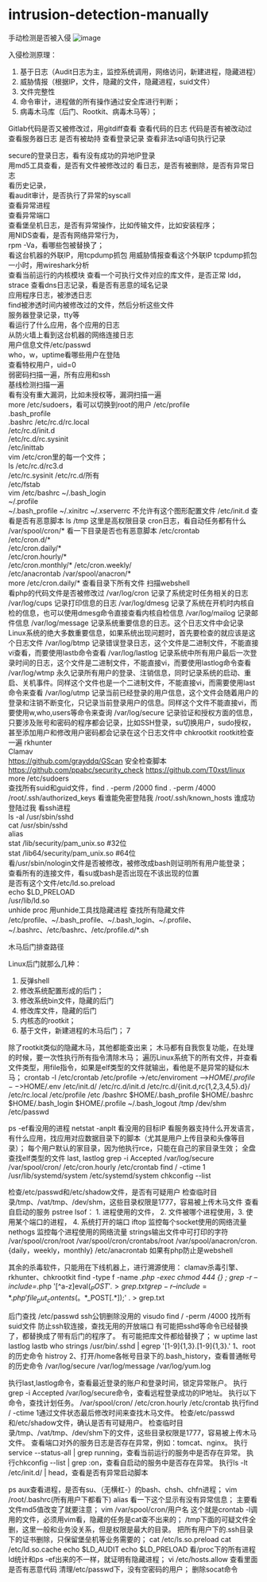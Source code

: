 # intrusion-detection-manually
手动检测是否被入侵
![image](https://github.com/dahailinux/intrusion-detection-manually/assets/54297681/f94340aa-2cda-47bb-9e95-282dc1fc2028)


入侵检测原理：	
1. 基于日志（Audit日志为主，监控系统调用，网络访问，新建进程，隐藏进程）	
2. 威胁情报（根据IP，文件，隐藏的文件，隐藏进程，suid文件）	
3. 文件完整性	
4. 命令审计，进程做的所有操作通过安全库进行判断；	
5. 病毒木马库（后门、Rootkit、病毒木马等）；	
	
	
Gitlab代码是否又被修改过，用gitdiff查看	查看代码的日志
代码是否有被改动过	
查看服务器日志	是否有被劫持
查看登录记录	查看非法sql语句执行记录
	
	
secure的登录日志，看有没有成功的异地IP登录	
用md5工具查看，是否有文件被修改过的	
看日志，是否有被删除，是否有异常日志	
看历史记录，	
看audit审计，是否执行了异常的syscall	
查看异常进程	
查看异常端口	
查看堡垒机日志，是否有异常操作，比如传输文件，比如安装程序；	
用NIDS查看，是否有网络异常行为，	
rpm -Va，看哪些包被替换了；	
看这台机器的外联IP，用tcpdump抓包	用威胁情报查看这个外联IP
tcpdump抓包一小时，用wireshark分析	
查看当前运行的内核模块	
查看一个可执行文件对应的库文件，是否正常	ldd，strace
查看dns日志记录，看是否有恶意的域名记录	
应用程序日志，被渗透日志	
find被渗透时间内被修改过的文件，然后分析这些文件	
服务器登录记录，tty等	
看运行了什么应用，各个应用的日志	
从防火墙上看到这台机器的网络连接日志	
用户信息文件/etc/passwd	
who，w，uptime看哪些用户在登陆	
查看特权用户，uid=0	
弱密码扫描一遍，所有应用和ssh	
基线检测扫描一遍	
看有没有重大漏洞，比如未授权等，漏洞扫描一遍	
more /etc/sudoers，看可以切换到root的用户	
/etc/profile	
.bash_profile	
.bashrc	
/etc/rc.d/rc.local	
/etc/rc.d/init.d	
/etc/rc.d/rc.sysinit	
 /etc/inittab	
vim /etc/cron里的每一个文件；	
ls /etc/rc.d/rc3.d	
/etc/rc.sysinit	
/etc/rc.d/所有	
/etc/fstab	
vim /etc/bashrc	
~/.bash_login	
~/.profile	
~/.bash_profile	
~/.xinitrc ~/.xserverrc	不允许有这个图形配置文件
/etc/init.d	查看是否有恶意脚本
ls /tmp	这里是高权限目录
cron日志，看自动任务都有什么	
/var/spool/cron/* 	看一下目录是否也有恶意脚本
/etc/crontab	
/etc/cron.d/*	
/etc/cron.daily/* 	
/etc/cron.hourly/* 	
/etc/cron.monthly/*	
/etc/cron.weekly/	
/etc/anacrontab	
/var/spool/anacron/*	
more /etc/cron.daily/*	查看目录下所有文件
扫描webshell	
看php的代码文件是否被修改过	
/var/log/cron	记录了系统定时任务相关的日志
/var/log/cups	记录打印信息的日志
/var/log/dmesg	记录了系统在开机时内核自检的信息，也可以使用dmesg命令直接查看内核自检信息
/var/log/mailog	记录邮件信息
/var/log/message	记录系统重要信息的日志。这个日志文件中会记录Linux系统的绝大多数重要信息，如果系统出现问题时，首先要检查的就应该是这个日志文件
/var/log/btmp	记录错误登录日志，这个文件是二进制文件，不能直接vi查看，而要使用lastb命令查看
/var/log/lastlog	记录系统中所有用户最后一次登录时间的日志，这个文件是二进制文件，不能直接vi，而要使用lastlog命令查看
/var/log/wtmp	永久记录所有用户的登录、注销信息，同时记录系统的启动、重启、关机事件。同样这个文件也是一个二进制文件，不能直接vi，而需要使用last命令来查看
/var/log/utmp	记录当前已经登录的用户信息，这个文件会随着用户的登录和注销不断变化，只记录当前登录用户的信息。同样这个文件不能直接vi，而要使用w,who,users等命令来查询
/var/log/secure	记录验证和授权方面的信息，只要涉及账号和密码的程序都会记录，比如SSH登录，su切换用户，sudo授权，甚至添加用户和修改用户密码都会记录在这个日志文件中
chkrootkit	rootkit检查一遍
rkhunter	
Clamav	
https://github.com/grayddq/GScan	安全检查脚本
https://github.com/ppabc/security_check	
https://github.com/T0xst/linux	
more /etc/sudoers	
查找所有suid和guid文件，find . -perm /2000	find . -perm /4000
/root/.ssh/authorized_keys	看谁能免密登陆我
/root/.ssh/known_hosts	谁成功登陆过我
看ssh进程	
ls -al /usr/sbin/sshd	
cat /usr/sbin/sshd	
alias	
stat /lib/security/pam_unix.so      #32位	
stat /lib64/security/pam_unix.so    #64位	
看/usr/sbin/nologin文件是否被修改，被修改成bash则证明所有用户能登录；	
查看所有的连接文件，看su或bash是否出现在不该出现的位置	
是否有这个文件/etc/ld.so.preload	
echo $LD_PRELOAD	
/usr/lib/ld.so	
unhide proc	用unhide工具找隐藏进程
查找所有隐藏文件	
/etc/profile、~/.bash_profile、~/.bash_login、~/.profile、~/.bashrc、/etc/bashrc、/etc/profile.d/*.sh	

木马后门排查路径

Linux后门就那么几种：
1. 反弹shell
2. 修改系统配置形成的后门；
3. 修改系统bin文件，隐藏的后门
4. 修改库文件，隐藏的后门
5. 内核态的rootkit；
6. 基于文件，新建进程的木马后门；
7

除了rootkit类似的隐藏木马，其他都能查出来；
木马都有自我恢复功能，在处理的时候，要一次性执行所有指令清除木马；
遍历Linux系统下的所有文件，并查看文件类型，用file指令，如果是elf类型的文件就输出，看他是不是异常的疑似木马；
crontab -l
/etc/crontab
/etc/profile ->/etc/enviroment -->$HOME/.profile -->$HOME/.env
/etc/init.d/
/etc/rc.d/init.d
/etc/rc.d/{init.d,rc{1,2,3,4,5}.d}/
/etc/rc.local
/etc/profile
/etc /bashrc
$HOME/.bash_profile
$HOME/.bashrc
$HOME/.bash_login
$HOME/.profile
~/.bash_logout
/tmp
/dev/shm
/etc/passwd

ps -ef看没用的进程
netstat -anplt 看没用的目标IP
看服务器支持什么开发语言，有什么应用，找应用对应数据目录下的脚本（尤其是用户上传目录和头像等目录）；
每个用户默认的家目录，因为他执行rce，只能在自己的家目录生效；
全盘查找elf类型的文件
last, lastlog
grep -i Accepted /var/log/secure
/var/spool/cron/
/etc/cron.hourly
/etc/crontab
find / -ctime 1
/usr/lib/systemd/system
/etc/systemd/system
chkconfig --list

检查/etc/passwd和/etc/shadow文件，是否有可疑用户
检查临时目录/tmp、/vat/tmp、/dev/shm，这些目录权限是1777，容易被上传木马文件
查看自启动的服务
pstree
lsof： 1. 进程使用的文件， 2. 文件被哪个进程使用，3. 使用某个端口的进程， 4. 系统打开的端口
iftop 监控每个socket使用的网络流量
nethogs 监控每个进程使用的网络流量
strings输出文件中可打印的字符
/var/spool/cron/root
/var/spool/cron/crontabs/root
/var/spool/anacron/cron.{daily，weekly，monthly}
/etc/anacrontab
如果有php防止是webshell


其余的杀毒软件，只能用在下线机器上，进行溯源使用：
clamav杀毒引擎、rkhunter、chkrootkit
find -type f -name *.php -exec chmod 444 {} ;
grep -r –include=*.php '[^a-z]eval($_POST' . > grep.txt
grep -r –include=*.php 'file_put_contents(。*$_POST[.*]);' . > grep.txt

后门查找
/etc/passwd
ssh公钥删除没用的
visudo
find / -perm /4000  找所有suid文件
防止ssh软连接，查找无用的开放端口
有可能把sshd等命令已经替换了，都替换成了带有后门的程序了。
有可能把库文件都给替换了；
w
uptime
last
lastlog
lastb
who
strings /usr/bin/.sshd | egrep '[1-9]{1,3}.[1-9]{1,3}.'
1、root的历史命令
histroy
2、打开/home各帐号目录下的.bash_history，查看普通帐号的历史命令
/var/log/secure
/var/log/message
/var/log/yum.log


执行last,lastlog命令，查看最近登录的账户和登录时间，锁定异常账户。
执行grep -i Accepted /var/log/secure命令，查看远程登录成功的IP地址。
执行以下命令，查找计划任务。
/var/spool/cron/
/etc/cron.hourly
/etc/crontab
执行find / -ctime 1通过文件状态最后修改时间来查找木马文件。
检查/etc/passwd和/etc/shadow文件，确认是否有可疑用户。
检查临时目录/tmp、/vat/tmp、/dev/shm下的文件，这些目录权限是1777，容易被上传木马文件。
查看端口对外的服务日志是否存在异常，例如：tomcat、nginx。
执行service --status-all | grep running，查看当前运行的服务中是否存在异常。
执行chkconfig --list | grep :on，查看自启动的服务中是否存在异常。
执行ls -lt /etc/init.d/ | head，查看是否有异常启动脚本

ps aux查看进程，是否有su、（无横杠-）的bash、chsh、chfn进程；
vim /root/.bashrc(所有用户下都看下)
alias 看一下这个显示有没有异常信息；
主要看文件md5值改变了就要注意；
vim /var/spool/cron/用户名  这个就是crontab -l调用的文件，必须用vim看，隐藏的任务是cat查不出来的；
/tmp下面的可疑文件全删，这里一般和业务没关系，但是权限是最大的目录。
把所有用户下的.ssh目录下的证书删除，只保留堡垒机等业务需要的；
cat /etc/ls.so.preload
cat /etc/ld.so.cache
echo $LD_AUDIT
echo $LD_PRELOAD
看/proc下的所有进程Id统计和ps -ef出来的不一样，就证明有隐藏进程；
vi /etc/hosts.allow 查看里面是否有恶意代码
清理/etc/passwd下，没有空密码的用户；
删除socat命令
